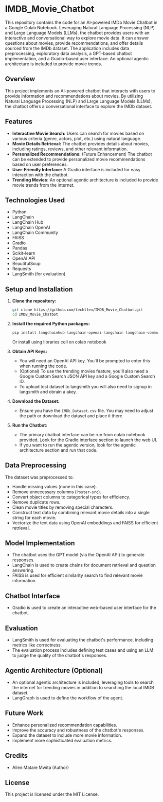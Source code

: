 # IMDB_Movie_Chatbot
This repository contains the code for an AI-powered IMDb Movie Chatbot in a Google Colab Notebook. Leveraging Natural Language Processing (NLP) and Large Language Models (LLMs), the chatbot provides users with an interactive and conversational way to explore movie data.  It can answer questions about movies, provide recommendations, and offer details sourced from the IMDb dataset.  The application includes data preprocessing, exploratory data analysis, a GPT-based chatbot implementation, and a Gradio-based user interface.  An optional agentic architecture is included to provide movie trends.

## Overview

This project implements an AI-powered chatbot that interacts with users to provide information and recommendations about movies. By utilizing Natural Language Processing (NLP) and Large Language Models (LLMs), the chatbot offers a conversational interface to explore the IMDb dataset.

## Features

* **Interactive Movie Search:** Users can search for movies based on various criteria (genre, actors, plot, etc.) using natural language.
* **Movie Details Retrieval:** The chatbot provides details about movies, including ratings, reviews, and other relevant information.
* **Personalized Recommendations:** (Future Enhancement) The chatbot can be extended to provide personalized movie recommendations based on user preferences.
* **User-Friendly Interface:** A Gradio interface is included for easy interaction with the chatbot.
* **Trending Movies:** An optional agentic architecture is included to provide movie trends from the internet.

## Technologies Used

* Python
* LangChain
* LangChain Hub
* LangChain OpenAI
* LangChain Community
* FAISS
* Gradio
* Pandas
* Scikit-learn
* OpenAI API
* BeautifulSoup
* Requests
* LangSmith (for evaluation)

## Setup and Installation

1.  **Clone the repository:**

    ```bash
    git clone https://github.com/techllen/IMDB_Movie_Chatbot.git
    cd IMDB_Movie_Chatbot
    ```

2.  **Install the required Python packages:**

    ```bash
    pip install langchainhub langchain-openai langchain langchain-community faiss-cpu gradio langsmith openai requests beautifulsoup4 langgraph
    ```

    Or install using libraries cell on colab notebook

3.  **Obtain API Keys:**

    * You will need an OpenAI API key.  You'll be prompted to enter this when running the code.
    * (Optional) To use the trending movies feature, you'll also need a Google Custom Search JSON API key and a Google Custom Search ID.
    * To upload test dataset to langsmith you will also need to signup in langsmith and obrain a akey.

4.  **Download the Dataset:**

    * Ensure you have the `IMDb_Dataset.csv` file.  You may need to adjust the path or download the dataset and place it there.

5.  **Run the Chatbot:**

    * The primary chatbot interface can be run from colab notebook provided.  Look for the Gradio interface section to launch the web UI.
    * If you want to run the agentic version, look for the agentic architecture section and run that code.

## Data Preprocessing

The dataset was preprocessed to:

* Handle missing values (none in this case).
* Remove unnecessary columns (`Poster-src`).
* Convert object columns to categorical types for efficiency.
* Remove duplicate rows.
* Clean movie titles by removing special characters.
* Construct text data by combining relevant movie details into a single string for each movie.
* Vectorize the text data using OpenAI embeddings and FAISS for efficient retrieval.

## Model Implementation

* The chatbot uses the GPT model (via the OpenAI API) to generate responses.
* LangChain is used to create chains for document retrieval and question answering.
* FAISS is used for efficient similarity search to find relevant movie information.

## Chatbot Interface

* Gradio is used to create an interactive web-based user interface for the chatbot.

## Evaluation

* LangSmith is used for evaluating the chatbot's performance, including metrics like correctness.
* The evaluation process includes defining test cases and using an LLM to judge the quality of the chatbot's responses.

## Agentic Architecture (Optional)

* An optional agentic architecture is included, leveraging tools to search the internet for trending movies in addition to searching the local IMDB dataset.
* LangGraph is used to define the workflow of the agent.

## Future Work

* Enhance personalized recommendation capabilities.
* Improve the accuracy and robustness of the chatbot's responses.
* Expand the dataset to include more movie information.
* Implement more sophisticated evaluation metrics.

## Credits

* Allen Matare Mwita (Author)

## License

This project is licensed under the MIT License.
